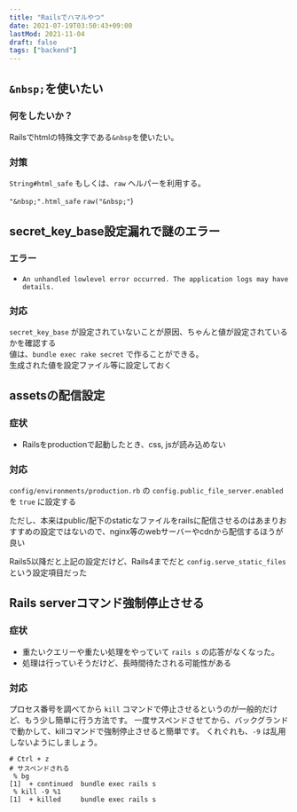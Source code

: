 ```yaml
---
title: "Railsでハマルやつ"
date: 2021-07-19T03:50:43+09:00
lastMod: 2021-11-04
draft: false
tags: ["backend"]
---
```


## `&nbsp;`を使いたい

### 何をしたいか？

Railsでhtmlの特殊文字である`&nbsp`を使いたい。

### 対策

`String#html_safe` もしくは、`raw` ヘルパーを利用する。

`"&nbsp;".html_safe` `raw("&nbsp;"`)

## secret_key_base設定漏れで謎のエラー

### エラー

- `An unhandled lowlevel error occurred. The application logs may have details.`

### 対応

`secret_key_base` が設定されていないことが原因、ちゃんと値が設定されているかを確認する  
値は、`bundle exec rake secret` で作ることができる。  
生成された値を設定ファイル等に設定しておく




## assetsの配信設定
### 症状

- Railsをproductionで起動したとき、css, jsが読み込めない

### 対応

`config/environments/production.rb` の `config.public_file_server.enabled` を `true` に設定する 

ただし、本来はpublic/配下のstaticなファイルをrailsに配信させるのはあまりおすすめの設定ではないので、nginx等のwebサーバーやcdnから配信するほうが良い

Rails5以降だと上記の設定だけど、Rails4までだと `config.serve_static_files` という設定項目だった

## Rails serverコマンド強制停止させる

### 症状

- 重たいクエリーや重たい処理をやっていて `rails s` の応答がなくなった。
- 処理は行っていそうだけど、長時間待たされる可能性がある


### 対応

プロセス番号を調べてから `kill` コマンドで停止させるというのが一般的だけど、もう少し簡単に行う方法です。
一度サスペンドさせてから、バックグランドで動かして、killコマンドで強制停止させると簡単です。
くれぐれも、`-9` は乱用しないようにしましょう。

```
# Ctrl + z
# サスペンドされる
 % bg
[1]  + continued  bundle exec rails s
 % kill -9 %1
[1]  + killed     bundle exec rails s
```
